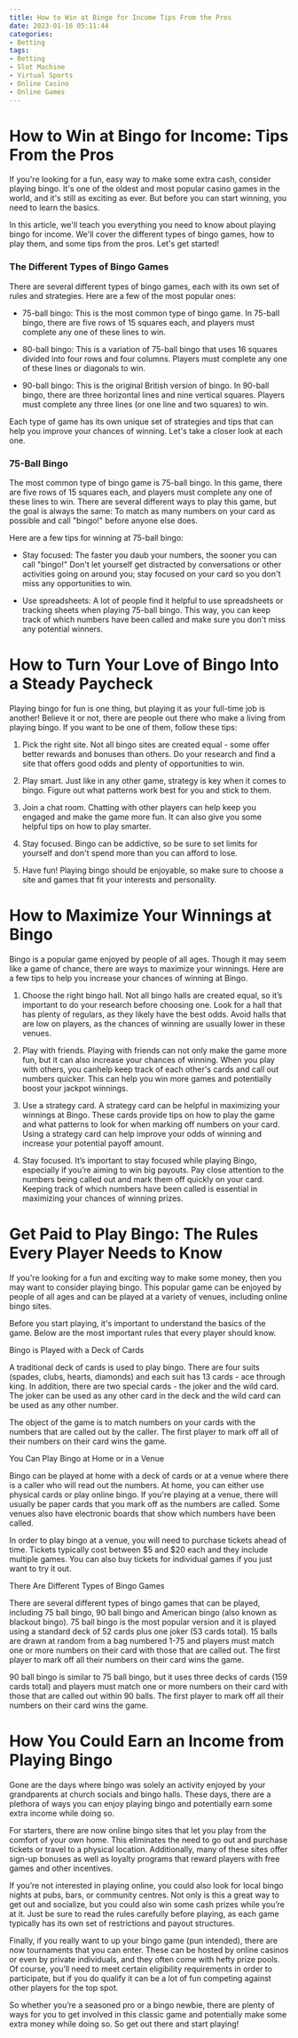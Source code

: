 ```yaml
---
title: How to Win at Bingo for Income Tips From the Pros
date: 2023-01-16 05:11:44
categories:
- Betting
tags:
- Betting
- Slot Machine
- Virtual Sports
- Online Casino
- Online Games
---
```



#  How to Win at Bingo for Income: Tips From the Pros

If you're looking for a fun, easy way to make some extra cash, consider playing bingo. It's one of the oldest and most popular casino games in the world, and it's still as exciting as ever. But before you can start winning, you need to learn the basics.

In this article, we'll teach you everything you need to know about playing bingo for income. We'll cover the different types of bingo games, how to play them, and some tips from the pros. Let's get started!

### The Different Types of Bingo Games
There are several different types of bingo games, each with its own set of rules and strategies. Here are a few of the most popular ones:

* 75-ball bingo: This is the most common type of bingo game. In 75-ball bingo, there are five rows of 15 squares each, and players must complete any one of these lines to win.

* 80-ball bingo: This is a variation of 75-ball bingo that uses 16 squares divided into four rows and four columns. Players must complete any one of these lines or diagonals to win.

* 90-ball bingo: This is the original British version of bingo. In 90-ball bingo, there are three horizontal lines and nine vertical squares. Players must complete any three lines (or one line and two squares) to win.

Each type of game has its own unique set of strategies and tips that can help you improve your chances of winning. Let's take a closer look at each one.

### 75-Ball Bingo
The most common type of bingo game is 75-ball bingo. In this game, there are five rows of 15 squares each, and players must complete any one of these lines to win. There are several different ways to play this game, but the goal is always the same: To match as many numbers on your card as possible and call "bingo!" before anyone else does.

Here are a few tips for winning at 75-ball bingo:

* Stay focused: The faster you daub your numbers, the sooner you can call "bingo!" Don't let yourself get distracted by conversations or other activities going on around you; stay focused on your card so you don't miss any opportunities to win.

* Use spreadsheets: A lot of people find it helpful to use spreadsheets or tracking sheets when playing 75-ball bingo. This way, you can keep track of which numbers have been called and make sure you don't miss any potential winners.

#  How to Turn Your Love of Bingo Into a Steady Paycheck

Playing bingo for fun is one thing, but playing it as your full-time job is another! Believe it or not, there are people out there who make a living from playing bingo. If you want to be one of them, follow these tips:

1. Pick the right site. Not all bingo sites are created equal - some offer better rewards and bonuses than others. Do your research and find a site that offers good odds and plenty of opportunities to win.

2. Play smart. Just like in any other game, strategy is key when it comes to bingo. Figure out what patterns work best for you and stick to them.

3. Join a chat room. Chatting with other players can help keep you engaged and make the game more fun. It can also give you some helpful tips on how to play smarter.

4. Stay focused. Bingo can be addictive, so be sure to set limits for yourself and don't spend more than you can afford to lose.

5. Have fun! Playing bingo should be enjoyable, so make sure to choose a site and games that fit your interests and personality.

#  How to Maximize Your Winnings at Bingo

Bingo is a popular game enjoyed by people of all ages. Though it may seem like a game of chance, there are ways to maximize your winnings. Here are a few tips to help you increase your chances of winning at Bingo.

1. Choose the right bingo hall. Not all bingo halls are created equal, so it’s important to do your research before choosing one. Look for a hall that has plenty of regulars, as they likely have the best odds. Avoid halls that are low on players, as the chances of winning are usually lower in these venues.

2. Play with friends. Playing with friends can not only make the game more fun, but it can also increase your chances of winning. When you play with others, you canhelp keep track of each other's cards and call out numbers quicker. This can help you win more games and potentially boost your jackpot winnings.

3. Use a strategy card. A strategy card can be helpful in maximizing your winnings at Bingo. These cards provide tips on how to play the game and what patterns to look for when marking off numbers on your card. Using a strategy card can help improve your odds of winning and increase your potential payoff amount.

4. Stay focused. It’s important to stay focused while playing Bingo, especially if you’re aiming to win big payouts. Pay close attention to the numbers being called out and mark them off quickly on your card. Keeping track of which numbers have been called is essential in maximizing your chances of winning prizes.

#  Get Paid to Play Bingo: The Rules Every Player Needs to Know

If you're looking for a fun and exciting way to make some money, then you may want to consider playing bingo. This popular game can be enjoyed by people of all ages and can be played at a variety of venues, including online bingo sites.

Before you start playing, it's important to understand the basics of the game. Below are the most important rules that every player should know.

Bingo is Played with a Deck of Cards

A traditional deck of cards is used to play bingo. There are four suits (spades, clubs, hearts, diamonds) and each suit has 13 cards - ace through king. In addition, there are two special cards - the joker and the wild card. The joker can be used as any other card in the deck and the wild card can be used as any other number.

The object of the game is to match numbers on your cards with the numbers that are called out by the caller. The first player to mark off all of their numbers on their card wins the game.

You Can Play Bingo at Home or in a Venue

Bingo can be played at home with a deck of cards or at a venue where there is a caller who will read out the numbers. At home, you can either use physical cards or play online bingo. If you're playing at a venue, there will usually be paper cards that you mark off as the numbers are called. Some venues also have electronic boards that show which numbers have been called.

In order to play bingo at a venue, you will need to purchase tickets ahead of time. Tickets typically cost between $5 and $20 each and they include multiple games. You can also buy tickets for individual games if you just want to try it out.

There Are Different Types of Bingo Games

There are several different types of bingo games that can be played, including 75 ball bingo, 90 ball bingo and American bingo (also known as blackout bingo). 75 ball bingo is the most popular version and it is played using a standard deck of 52 cards plus one joker (53 cards total). 15 balls are drawn at random from a bag numbered 1-75 and players must match one or more numbers on their card with those that are called out. The first player to mark off all their numbers on their card wins the game.

90 ball bingo is similar to 75 ball bingo, but it uses three decks of cards (159 cards total) and players must match one or more numbers on their card with those that are called out within 90 balls. The first player to mark off all their numbers on their card wins the game.

#  How You Could Earn an Income from Playing Bingo

Gone are the days where bingo was solely an activity enjoyed by your grandparents at church socials and bingo halls. These days, there are a plethora of ways you can enjoy playing bingo and potentially earn some extra income while doing so.

For starters, there are now online bingo sites that let you play from the comfort of your own home. This eliminates the need to go out and purchase tickets or travel to a physical location. Additionally, many of these sites offer sign-up bonuses as well as loyalty programs that reward players with free games and other incentives.

If you’re not interested in playing online, you could also look for local bingo nights at pubs, bars, or community centres. Not only is this a great way to get out and socialize, but you could also win some cash prizes while you’re at it. Just be sure to read the rules carefully before playing, as each game typically has its own set of restrictions and payout structures.

Finally, if you really want to up your bingo game (pun intended), there are now tournaments that you can enter. These can be hosted by online casinos or even by private individuals, and they often come with hefty prize pools. Of course, you’ll need to meet certain eligibility requirements in order to participate, but if you do qualify it can be a lot of fun competing against other players for the top spot.

So whether you’re a seasoned pro or a bingo newbie, there are plenty of ways for you to get involved in this classic game and potentially make some extra money while doing so. So get out there and start playing!